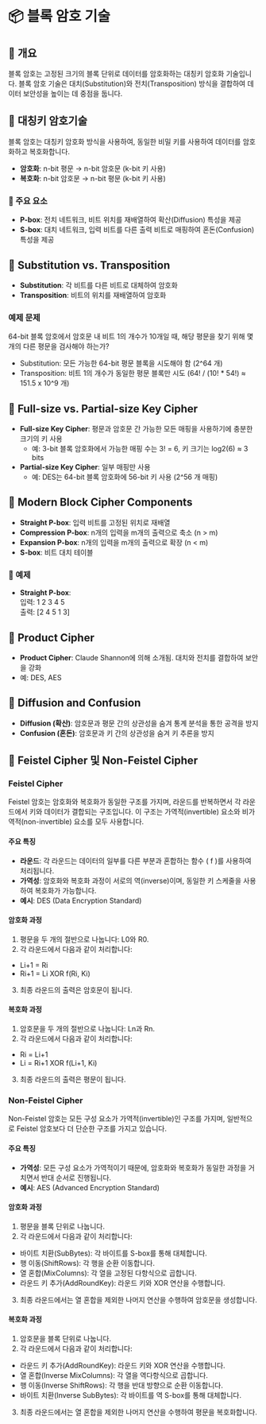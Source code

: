 # 📦 블록 암호 기술

## 📜 개요
블록 암호는 고정된 크기의 블록 단위로 데이터를 암호화하는 대칭키 암호화 기술입니다. 블록 암호 기술은 대치(Substitution)와 전치(Transposition) 방식을 결합하여 데이터 보안성을 높이는 데 중점을 둡니다.

## 🔑 대칭키 암호기술
블록 암호는 대칭키 암호화 방식을 사용하여, 동일한 비밀 키를 사용하여 데이터를 암호화하고 복호화합니다.

- **암호화**: n-bit 평문 → n-bit 암호문 (k-bit 키 사용)
- **복호화**: n-bit 암호문 → n-bit 평문 (k-bit 키 사용)

### 📌 주요 요소
- **P-box**: 전치 네트워크, 비트 위치를 재배열하여 확산(Diffusion) 특성을 제공
- **S-box**: 대치 네트워크, 입력 비트를 다른 출력 비트로 매핑하여 혼돈(Confusion) 특성을 제공

## 🔄 Substitution vs. Transposition
- **Substitution**: 각 비트를 다른 비트로 대체하여 암호화
- **Transposition**: 비트의 위치를 재배열하여 암호화

### 예제 문제
64-bit 블록 암호에서 암호문 내 비트 1의 개수가 10개일 때, 해당 평문을 찾기 위해 몇 개의 다른 평문을 검사해야 하는가?
- Substitution: 모든 가능한 64-bit 평문 블록을 시도해야 함 (2^64 개)
- Transposition: 비트 1의 개수가 동일한 평문 블록만 시도 (64! / (10! * 54!) ≈ 151.5 x 10^9 개)

## 📐 Full-size vs. Partial-size Key Cipher
- **Full-size Key Cipher**: 평문과 암호문 간 가능한 모든 매핑을 사용하기에 충분한 크기의 키 사용
  - 예: 3-bit 블록 암호화에서 가능한 매핑 수는 3! = 6, 키 크기는 log2(6) ≈ 3 bits
- **Partial-size Key Cipher**: 일부 매핑만 사용
  - 예: DES는 64-bit 블록 암호화에 56-bit 키 사용 (2^56 개 매핑)

## 🔄 Modern Block Cipher Components
- **Straight P-box**: 입력 비트를 고정된 위치로 재배열
- **Compression P-box**: n개의 입력을 m개의 출력으로 축소 (n > m)
- **Expansion P-box**: n개의 입력을 m개의 출력으로 확장 (n < m)
- **S-box**: 비트 대치 테이블

### 📌 예제
- **Straight P-box**:  
  입력: 1 2 3 4 5  
  출력: [2 4 5 1 3]


## 🔄 Product Cipher
- **Product Cipher**: Claude Shannon에 의해 소개됨. 대치와 전치를 결합하여 보안을 강화
- 예: DES, AES

## 🔀 Diffusion and Confusion
- **Diffusion (확산)**: 암호문과 평문 간의 상관성을 숨겨 통계 분석을 통한 공격을 방지
- **Confusion (혼돈)**: 암호문과 키 간의 상관성을 숨겨 키 추론을 방지

## 🔄 Feistel Cipher 및 Non-Feistel Cipher
### Feistel Cipher
Feistel 암호는 암호화와 복호화가 동일한 구조를 가지며, 라운드를 반복하면서 각 라운드에서 키와 데이터가 결합되는 구조입니다. 이 구조는 가역적(invertible) 요소와 비가역적(non-invertible) 요소를 모두 사용합니다.

#### 주요 특징
- **라운드**: 각 라운드는 데이터의 일부를 다른 부분과 혼합하는 함수 \( f \)를 사용하여 처리됩니다.
- **가역성**: 암호화와 복호화 과정이 서로의 역(inverse)이며, 동일한 키 스케줄을 사용하여 복호화가 가능합니다.
- **예시**: DES (Data Encryption Standard)

#### 암호화 과정
1. 평문을 두 개의 절반으로 나눕니다: L0와 R0.
2. 각 라운드에서 다음과 같이 처리합니다:
 - Li+1 = Ri
 - Ri+1 = Li XOR f(Ri, Ki)
3. 최종 라운드의 출력은 암호문이 됩니다.

#### 복호화 과정
1. 암호문을 두 개의 절반으로 나눕니다: Ln과 Rn.
2. 각 라운드에서 다음과 같이 처리합니다:
 - Ri = Li+1
 - Li = Ri+1 XOR f(Li+1, Ki)
3. 최종 라운드의 출력은 평문이 됩니다.

### Non-Feistel Cipher
Non-Feistel 암호는 모든 구성 요소가 가역적(invertible)인 구조를 가지며, 일반적으로 Feistel 암호보다 더 단순한 구조를 가지고 있습니다.

#### 주요 특징
- **가역성**: 모든 구성 요소가 가역적이기 때문에, 암호화와 복호화가 동일한 과정을 거치면서 반대 순서로 진행됩니다.
- **예시**: AES (Advanced Encryption Standard)

#### 암호화 과정
1. 평문을 블록 단위로 나눕니다.
2. 각 라운드에서 다음과 같이 처리합니다:
 - 바이트 치환(SubBytes): 각 바이트를 S-box를 통해 대체합니다.
 - 행 이동(ShiftRows): 각 행을 순환 이동합니다.
 - 열 혼합(MixColumns): 각 열을 고정된 다항식으로 곱합니다.
 - 라운드 키 추가(AddRoundKey): 라운드 키와 XOR 연산을 수행합니다.
3. 최종 라운드에서는 열 혼합을 제외한 나머지 연산을 수행하여 암호문을 생성합니다.

#### 복호화 과정
1. 암호문을 블록 단위로 나눕니다.
2. 각 라운드에서 다음과 같이 처리합니다:
 - 라운드 키 추가(AddRoundKey): 라운드 키와 XOR 연산을 수행합니다.
 - 열 혼합(Inverse MixColumns): 각 열을 역다항식으로 곱합니다.
 - 행 이동(Inverse ShiftRows): 각 행을 반대 방향으로 순환 이동합니다.
 - 바이트 치환(Inverse SubBytes): 각 바이트를 역 S-box를 통해 대체합니다.
3. 최종 라운드에서는 열 혼합을 제외한 나머지 연산을 수행하여 평문을 복호화합니다.

